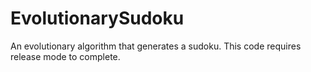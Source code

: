 # EvolutionarySudoku
An evolutionary algorithm that generates a sudoku. This code requires release mode to complete.
